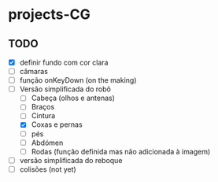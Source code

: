 # projects-CG

## TODO

- [x] definir fundo com cor clara
- [ ] câmaras 
- [ ] função onKeyDown (on the making) 
- [ ] Versão simplificada do robô
  - [ ] Cabeça (olhos e antenas)
  - [ ] Braços
  - [ ] Cintura
  - [x] Coxas e pernas
  - [ ] pés
  - [ ] Abdómen
  - [ ] Rodas (função definida mas não adicionada à imagem)
- [ ] versão simplificada do reboque
- [ ] colisões (not yet)